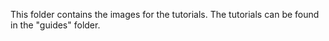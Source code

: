 This folder contains the images for the tutorials. The tutorials can be found in the "guides" folder.
